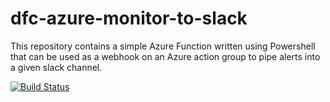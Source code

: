 # dfc-azure-monitor-to-slack

This repository contains a simple Azure Function written using Powershell that can be used as a webhook on an Azure action group to pipe alerts into a given slack channel.


[![Build Status](https://dev.azure.com/OlusolaAdio0867/dfc-olu/_apis/build/status/olusola-adio.dfc-azure-monitor-to-slack?branchName=master)](https://dev.azure.com/OlusolaAdio0867/dfc-olu/_build/latest?definitionId=10&branchName=master)
